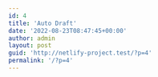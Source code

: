 ```yaml
---
id: 4
title: 'Auto Draft'
date: '2022-08-23T08:47:45+00:00'
author: admin
layout: post
guid: 'http://netlify-project.test/?p=4'
permalink: '/?p=4'
---
```


